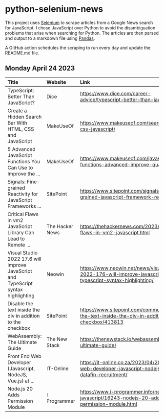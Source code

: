 # python-selenium-news

This project uses [Selenium](https://www.seleniumhq.org/) to scrape articles from a Google News search for JavaScript.
I chose JavaScript over Python to avoid the disambiguation problems that arise when searching for Python.
The articles are then parsed and output to a markdown file using [Pandas](https://pandas.pydata.org/).

A GitHub action schedules the scraping to run every day and update the README.md file.

## Monday April 24 2023


| Title                                                                              | Website         | Link                                                                                                           |
|:-----------------------------------------------------------------------------------|:----------------|:---------------------------------------------------------------------------------------------------------------|
| TypeScript: Better Than JavaScript?                                                | Dice            | https://www.dice.com/career-advice/typescript-better-than-javascript                                           |
| Create a Hidden Search Bar With HTML, CSS and JavaScript                           | MakeUseOf       | https://www.makeuseof.com/search-bar-html-css-javascript/                                                      |
| 5 Advanced JavaScript Functions You Can Use to Improve the ...                     | MakeUseOf       | https://www.makeuseof.com/javascript-functions-advanced-improve-quality-code/                                  |
| Signals: Fine-grained Reactivity for JavaScript Frameworks ...                     | SitePoint       | https://www.sitepoint.com/signals-fine-grained-javascript-framework-reactivity/                                |
| Critical Flaws in vm2 JavaScript Library Can Lead to Remote ...                    | The Hacker News | https://thehackernews.com/2023/04/critical-flaws-in-vm2-javascript.html                                        |
| Visual Studio 2022 17.6 will improve JavaScript and TypeScript syntax highlighting | Neowin          | https://www.neowin.net/news/visual-studio-2022-176-will-improve-javascript-and-typescript-syntax-highlighting/ |
| Disable the text inside the div in addition to the checkbox                        | SitePoint       | https://www.sitepoint.com/community/t/disable-the-text-inside-the-div-in-addition-to-the-checkbox/413813       |
| WebAssembly: The Ultimate Guide                                                    | The New Stack   | https://thenewstack.io/webassembly-the-ultimate-guide/                                                         |
| Front End Web Developer (Javascript, NodeJS, Vue.js) at ...                        | IT-Online       | https://it-online.co.za/2023/04/20/front-end-web-developer-javascript-nodejs-vue-js-at-datafin-recruitment/    |
| Node.js 20 Adds Permission Module                                                  | I Programmer    | https://www.i-programmer.info/news/167-javascript/16243-nodejs-20-adds-permission-module.html                  |